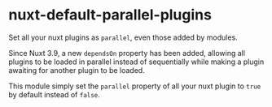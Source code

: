 # nuxt-default-parallel-plugins

Set all your nuxt plugins as `parallel`, even those added by modules.

Since Nuxt 3.9, a new `dependsOn` property has been added, allowing all plugins to be loaded in parallel instead of sequentially while making a plugin awaiting for another plugin to be loaded.

This module simply set the `parallel` property of all your nuxt plugin to `true` by default instead of `false`.
